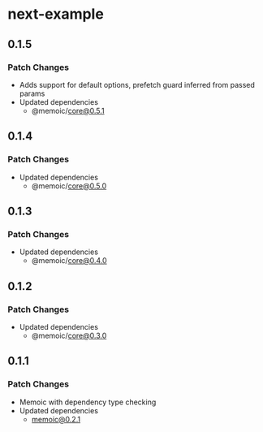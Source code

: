 # next-example

## 0.1.5

### Patch Changes

- Adds support for default options, prefetch guard inferred from passed params
- Updated dependencies
  - @memoic/core@0.5.1

## 0.1.4

### Patch Changes

- Updated dependencies
  - @memoic/core@0.5.0

## 0.1.3

### Patch Changes

- Updated dependencies
  - @memoic/core@0.4.0

## 0.1.2

### Patch Changes

- Updated dependencies
  - @memoic/core@0.3.0

## 0.1.1

### Patch Changes

- Memoic with dependency type checking
- Updated dependencies
  - memoic@0.2.1
